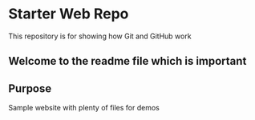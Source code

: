 # Starter Web Repo

This repository is for showing how Git and GitHub work


## Welcome to the readme file which is important
## Purpose

Sample website with plenty of files for demos
